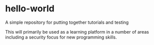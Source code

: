 # hello-world
A simple repository for putting together tutorials and testing

This will primarily be used as a learning platform in a number of areas including a security focus for new programming skills. 
